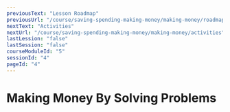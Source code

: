 ```yaml
---
previousText: "Lesson Roadmap"
previousUrl: "/course/saving-spending-making-money/making-money/roadmap"
nextText: "Activities"
nextUrl: "/course/saving-spending-making-money/making-money/activities"
lastLession: "false"
lastSession: "false"
courseModuleId: "5"
sessionId: "4"
pageId: "4"
---
```



# Making Money By Solving Problems
<sparkle-animation-player src="./animation/m2l4.js" composition="EECE8C272624E84AA3158D35CA0F324A"></sparkle-animation-player>